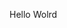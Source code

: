 Hello Wolrd












































































































































































































































































































































































































































































































































































































































































































































































































































































































